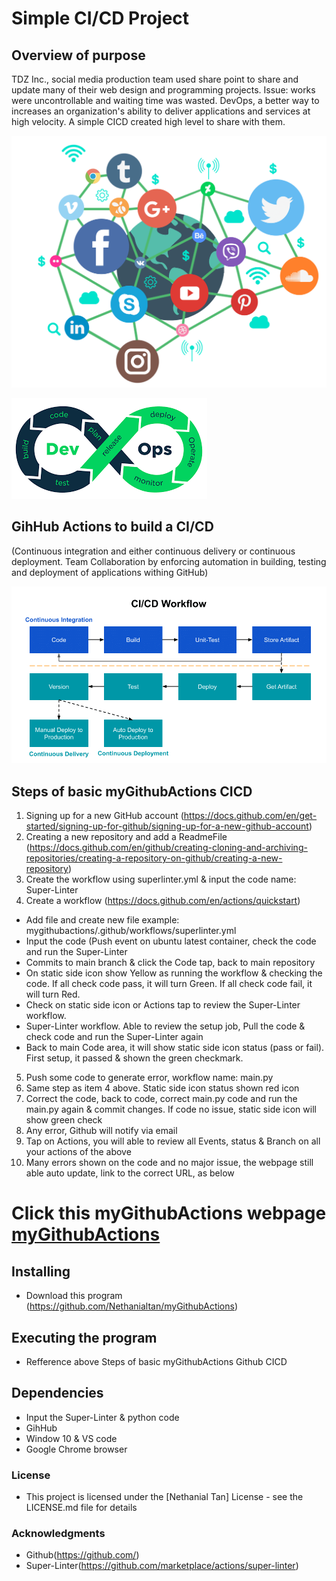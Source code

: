 # Simple CI/CD Project

## Overview of purpose
TDZ Inc., social media production team used share point to share and update many of their web design and programming projects. Issue:  works were uncontrollable and waiting time was wasted. DevOps, a better way to increases an organization's ability to deliver applications and services at high velocity. A simple CICD created high level to share with them.

![social-media-marketing](social-media-marketing.png) 

![devOps](devOps.png)

## GihHub Actions to build a CI/CD 
(Continuous integration and either continuous delivery or continuous deployment. Team Collaboration by enforcing automation in building, testing and deployment of applications withing GitHub)

![CI_CD_worflow](CI_CD_worflow.png)

## Steps of basic myGithubActions CICD
1. Signing up for a new GitHub account (https://docs.github.com/en/get-started/signing-up-for-github/signing-up-for-a-new-github-account)
2. Creating a new repository and add a ReadmeFile (https://docs.github.com/en/github/creating-cloning-and-archiving-repositories/creating-a-repository-on-github/creating-a-new-repository)
3. Create the workflow using superlinter.yml & input the code name: Super-Linter
4. Create a workflow (https://docs.github.com/en/actions/quickstart)
* Add file and create new file example: mygithubactions/.github/workflows/superlinter.yml
* Input the code (Push event on ubuntu latest container, check the code and run the Super-Linter
* Commits to main branch & click the Code tap, back to main repository
* On static side icon show Yellow as running the workflow & checking the code. If all check code pass, it will turn Green. If all check code fail, it will turn Red. 
* Check on static side icon or Actions tap to review the Super-Linter workflow. 
* Super-Linter workflow. Able to review the setup job, Pull the code & check code and run the Super-Linter again
* Back to main Code area, it will show static side icon status (pass or fail). First setup, it passed & shown the green checkmark.
5. Push some code to generate error, workflow name: main.py
6. Same step as item 4 above. Static side icon status shown red icon
7. Correct the code, back to code, correct main.py code and run the main.py again & commit changes. If code no issue, static side icon will show green check 
8. Any error, Github will notify via email 
9. Tap on Actions, you will able to review all Events, status & Branch on all your actions of the above
10. Many errors shown on the code and no major issue, the webpage still able auto update, link to the correct URL, as below

# Click this myGithubActions webpage [myGithubActions](https://nethanialtan.github.io/myGithubActions/)

## Installing
* Download this program (https://github.com/Nethanialtan/myGithubActions)

## Executing the program
* Refference above Steps of basic myGithubActions Github CICD 

## Dependencies
* Input the Super-Linter & python code
* GihHub
* Window 10 & VS code
* Google Chrome browser

### License
* This project is licensed under the [Nethanial Tan] License - see the LICENSE.md file for details

### Acknowledgments
* Github(https://github.com/)
* Super-Linter(https://github.com/marketplace/actions/super-linter)










 
 
 





